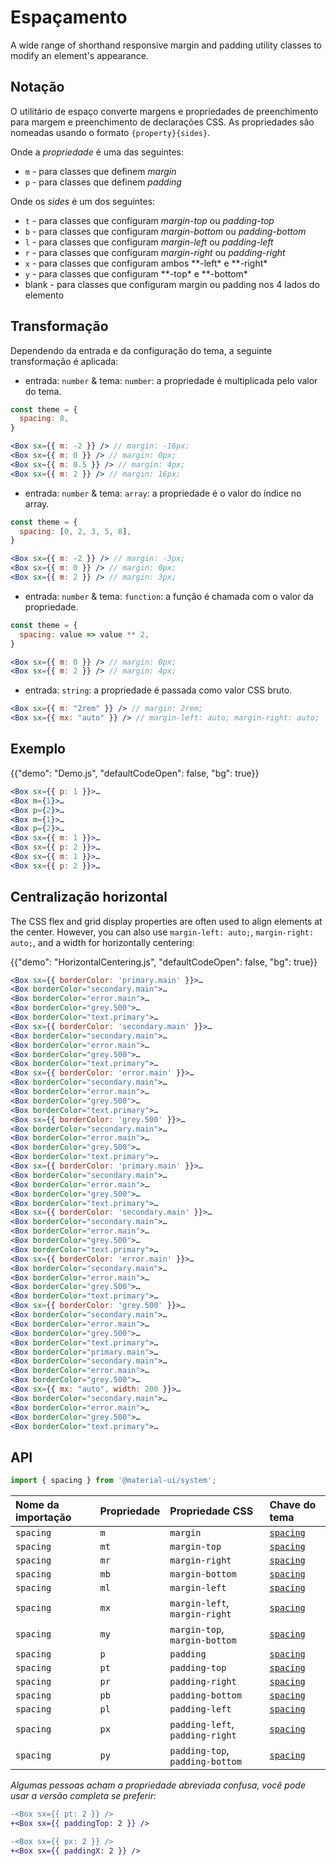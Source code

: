 # Espaçamento

<p class="description">A wide range of shorthand responsive margin and padding utility classes to modify an element's appearance.</p>

## Notação

O utilitário de espaço converte margens e propriedades de preenchimento para margem e preenchimento de declarações CSS. As propriedades são nomeadas usando o formato `{property}{sides}`.

Onde a _propriedade_ é uma das seguintes:

- `m` - para classes que definem _margin_
- `p` - para classes que definem _padding_

Onde os _sides_ é um dos seguintes:

- `t` - para classes que configuram _margin-top_ ou _padding-top_
- `b` - para classes que configuram _margin-bottom_ ou _padding-bottom_
- `l` - para classes que configuram _margin-left_ ou _padding-left_
- `r` - para classes que configuram _margin-right_ ou _padding-right_
- `x` - para classes que configuram ambos **-left\* e **-right\*
- `y` - para classes que configuram **-top\* e **-bottom\*
- blank - para classes que configuram margin ou padding nos 4 lados do elemento

## Transformação

Dependendo da entrada e da configuração do tema, a seguinte transformação é aplicada:

- entrada: `number` & tema: `number`: a propriedade é multiplicada pelo valor do tema.

```jsx
const theme = {
  spacing: 8,
}

<Box sx={{ m: -2 }} /> // margin: -16px;
<Box sx={{ m: 0 }} /> // margin: 0px;
<Box sx={{ m: 0.5 }} /> // margin: 4px;
<Box sx={{ m: 2 }} /> // margin: 16px;
```

- entrada: `number` & tema: `array`: a propriedade é o valor do índice no array.

```jsx
const theme = {
  spacing: [0, 2, 3, 5, 8],
}

<Box sx={{ m: -2 }} /> // margin: -3px;
<Box sx={{ m: 0 }} /> // margin: 0px;
<Box sx={{ m: 2 }} /> // margin: 3px;
```

- entrada: `number` & tema: `function`: a função é chamada com o valor da propriedade.

```jsx
const theme = {
  spacing: value => value ** 2,
}

<Box sx={{ m: 0 }} /> // margin: 0px;
<Box sx={{ m: 2 }} /> // margin: 4px;
```

- entrada: `string`: a propriedade é passada como valor CSS bruto.

```jsx
<Box sx={{ m: "2rem" }} /> // margin: 2rem;
<Box sx={{ mx: "auto" }} /> // margin-left: auto; margin-right: auto;
```

## Exemplo

{{"demo": "Demo.js", "defaultCodeOpen": false, "bg": true}}

```jsx
<Box sx={{ p: 1 }}>…
<Box m={1}>…
<Box p={2}>…
<Box m={1}>…
<Box p={2}>…
<Box sx={{ m: 1 }}>…
<Box sx={{ p: 2 }}>…
<Box sx={{ m: 1 }}>…
<Box sx={{ p: 2 }}>…
```

## Centralização horizontal

The CSS flex and grid display properties are often used to align elements at the center. However, you can also use `margin-left: auto;`, `margin-right: auto;`, and a width for horizontally centering:

{{"demo": "HorizontalCentering.js", "defaultCodeOpen": false, "bg": true}}

```jsx
<Box sx={{ borderColor: 'primary.main' }}>…
<Box borderColor="secondary.main">…
<Box borderColor="error.main">…
<Box borderColor="grey.500">…
<Box borderColor="text.primary">…
<Box sx={{ borderColor: 'secondary.main' }}>…
<Box borderColor="secondary.main">…
<Box borderColor="error.main">…
<Box borderColor="grey.500">…
<Box borderColor="text.primary">…
<Box sx={{ borderColor: 'error.main' }}>…
<Box borderColor="secondary.main">…
<Box borderColor="error.main">…
<Box borderColor="grey.500">…
<Box borderColor="text.primary">…
<Box sx={{ borderColor: 'grey.500' }}>…
<Box borderColor="secondary.main">…
<Box borderColor="error.main">…
<Box borderColor="grey.500">…
<Box borderColor="text.primary">…
<Box sx={{ borderColor: 'primary.main' }}>…
<Box borderColor="secondary.main">…
<Box borderColor="error.main">…
<Box borderColor="grey.500">…
<Box borderColor="text.primary">…
<Box sx={{ borderColor: 'secondary.main' }}>…
<Box borderColor="secondary.main">…
<Box borderColor="error.main">…
<Box borderColor="grey.500">…
<Box borderColor="text.primary">…
<Box sx={{ borderColor: 'error.main' }}>…
<Box borderColor="secondary.main">…
<Box borderColor="error.main">…
<Box borderColor="grey.500">…
<Box borderColor="text.primary">…
<Box sx={{ borderColor: 'grey.500' }}>…
<Box borderColor="secondary.main">…
<Box borderColor="error.main">…
<Box borderColor="grey.500">…
<Box borderColor="text.primary">…
<Box borderColor="primary.main">…
<Box borderColor="secondary.main">…
<Box borderColor="error.main">…
<Box borderColor="grey.500">…
<Box sx={{ mx: "auto", width: 200 }}>…
<Box borderColor="secondary.main">…
<Box borderColor="error.main">…
<Box borderColor="grey.500">…
<Box borderColor="text.primary">…
```

## API

```js
import { spacing } from '@material-ui/system';
```

| Nome da importação | Propriedade | Propriedade CSS                 | Chave do tema                                                                |
|:------------------ |:----------- |:------------------------------- |:---------------------------------------------------------------------------- |
| `spacing`          | `m`         | `margin`                        | [`spacing`](/material-ui/customization/default-theme/?expand-path=$.spacing) |
| `spacing`          | `mt`        | `margin-top`                    | [`spacing`](/material-ui/customization/default-theme/?expand-path=$.spacing) |
| `spacing`          | `mr`        | `margin-right`                  | [`spacing`](/material-ui/customization/default-theme/?expand-path=$.spacing) |
| `spacing`          | `mb`        | `margin-bottom`                 | [`spacing`](/material-ui/customization/default-theme/?expand-path=$.spacing) |
| `spacing`          | `ml`        | `margin-left`                   | [`spacing`](/material-ui/customization/default-theme/?expand-path=$.spacing) |
| `spacing`          | `mx`        | `margin-left`, `margin-right`   | [`spacing`](/material-ui/customization/default-theme/?expand-path=$.spacing) |
| `spacing`          | `my`        | `margin-top`, `margin-bottom`   | [`spacing`](/material-ui/customization/default-theme/?expand-path=$.spacing) |
| `spacing`          | `p`         | `padding`                       | [`spacing`](/material-ui/customization/default-theme/?expand-path=$.spacing) |
| `spacing`          | `pt`        | `padding-top`                   | [`spacing`](/material-ui/customization/default-theme/?expand-path=$.spacing) |
| `spacing`          | `pr`        | `padding-right`                 | [`spacing`](/material-ui/customization/default-theme/?expand-path=$.spacing) |
| `spacing`          | `pb`        | `padding-bottom`                | [`spacing`](/material-ui/customization/default-theme/?expand-path=$.spacing) |
| `spacing`          | `pl`        | `padding-left`                  | [`spacing`](/material-ui/customization/default-theme/?expand-path=$.spacing) |
| `spacing`          | `px`        | `padding-left`, `padding-right` | [`spacing`](/material-ui/customization/default-theme/?expand-path=$.spacing) |
| `spacing`          | `py`        | `padding-top`, `padding-bottom` | [`spacing`](/material-ui/customization/default-theme/?expand-path=$.spacing) |

_Algumas pessoas acham a propriedade abreviada confusa, você pode usar a versão completa se preferir:_

```diff
-<Box sx={{ pt: 2 }} />
+<Box sx={{ paddingTop: 2 }} />
```

```diff
-<Box sx={{ px: 2 }} />
+<Box sx={{ paddingX: 2 }} />
```
